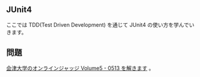 JUnit4
---

ここでは TDD(Test Driven Development) を通じて JUnit4 の使い方を学んでいきます。

問題
---

[会津大学のオンラインジャッジ Volume5 - 0513 を解きます](http://judge.u-aizu.ac.jp/onlinejudge/description.jsp?id=0513) 。
